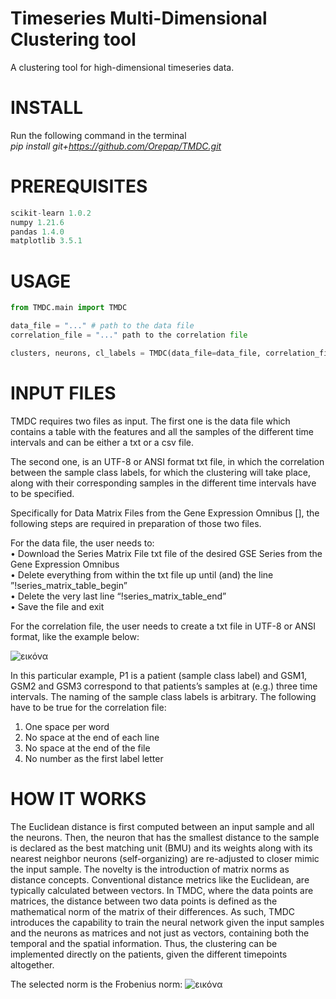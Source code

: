 # Timeseries Multi-Dimensional Clustering tool

A clustering tool for high-dimensional timeseries data.


# INSTALL

Run the following command in the terminal  
_pip install git+https://github.com/Orepap/TMDC.git_


# PREREQUISITES
```python
scikit-learn 1.0.2
numpy 1.21.6
pandas 1.4.0
matplotlib 3.5.1
```

# USAGE
```python
from TMDC.main import TMDC

data_file = "..." # path to the data file
correlation_file = "..." path to the correlation file

clusters, neurons, cl_labels = TMDC(data_file=data_file, correlation_file=correlation_file, n_neurons=-1)
```

# INPUT FILES
TMDC requires two files as input. The first one is the data file which contains a table with the features and all the samples of the different time intervals and can be either a txt or a csv file.

The second one, is an UTF-8 or ANSI format txt file, in which the correlation between the sample class labels, for which the clustering will take place, along with their corresponding samples in the different time intervals have to be specified.

Specifically for Data Matrix Files from the Gene Expression Omnibus [], the following steps are required in preparation of those two files.

For the data file, the user needs to:  
•	Download the Series Matrix File txt file of the desired GSE Series from the Gene Expression Omnibus  
•	Delete everything from within the txt file up until (and) the line ”!series_matrix_table_begin”  
•	Delete the very last line “!series_matrix_table_end”  
•	Save the file and exit  


For the correlation file, the user needs to create a txt file in UTF-8 or ANSI format, like the example below:

![εικόνα](https://github.com/Orepap/TMDC/assets/93657525/80b3de60-8e8e-481e-8466-0033ddc2d5b6)

In this particular example, P1 is a patient (sample class label) and GSM1, GSM2 and GSM3 correspond to that patients’s samples at (e.g.) three time intervals. The naming of the sample class labels is arbitrary.
The following have to be true for the correlation file:

1) One space per word  
2) No space at the end of each line  
3) No space at the end of the file  
4) No number as the first label letter



# HOW IT WORKS
The Euclidean distance is first computed between an input sample and all the neurons. Then, the neuron that has the smallest distance to the sample is declared as the best matching unit (BMU) and its weights along with its nearest neighbor neurons (self-organizing) are re-adjusted to closer mimic the input sample. The novelty is the introduction of matrix norms as distance concepts. Conventional distance metrics like the Euclidean, are typically calculated between vectors. In TMDC, where the data points are matrices, the distance between two data points is defined as the mathematical norm of the matrix of their differences. As such, TMDC introduces the capability to train the neural network given the input samples and the neurons as matrices and not just as vectors, containing both the temporal and the spatial information. Thus, the clustering can be implemented directly on the patients, given the different timepoints altogether.

The selected norm is the Frobenius norm: 
![εικόνα](https://github.com/Orepap/TMDC/assets/93657525/2de1dec0-3b0c-46e7-88fa-b8a4dc960f15)
 
